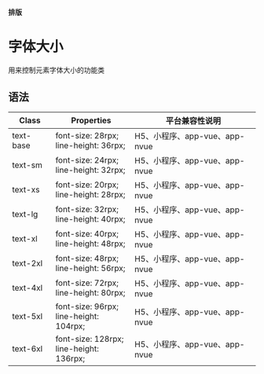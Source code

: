 #### <span class="text-lg text-gray-500 font-normal">排版</span>

<div class="w-screen"></div>

# 字体大小
<space />
<a-typography-text>
    用来控制元素字体大小的功能类
</a-typography-text>

<CssPrefix />

## 语法
| Class | Properties | 平台兼容性说明
| --- | --- | ---
| <a-link status="success">text-base</a-link> | <a-link>font-size: 28rpx;</a-link><br/><a-link>line-height: 36rpx;</a-link> | H5、小程序、app-vue、app-nvue
| <a-link status="success">text-sm</a-link> | <a-link>font-size: 24rpx;</a-link><br/><a-link>line-height: 32rpx;</a-link> | H5、小程序、app-vue、app-nvue
| <a-link status="success">text-xs</a-link> | <a-link>font-size: 20rpx;</a-link><br/><a-link>line-height: 28rpx;</a-link> | H5、小程序、app-vue、app-nvue
| <a-link status="success">text-lg</a-link> | <a-link>font-size: 32rpx;</a-link><br/><a-link>line-height: 40rpx;</a-link> | H5、小程序、app-vue、app-nvue
| <a-link status="success">text-xl</a-link> | <a-link>font-size: 40rpx;</a-link><br/><a-link>line-height: 48rpx;</a-link> | H5、小程序、app-vue、app-nvue
| <a-link status="success">text-2xl</a-link> | <a-link>font-size: 48rpx;</a-link><br/><a-link>line-height: 56rpx;</a-link> | H5、小程序、app-vue、app-nvue
| <a-link status="success">text-4xl</a-link> | <a-link>font-size: 72rpx;</a-link><br/><a-link>line-height: 80rpx;</a-link> | H5、小程序、app-vue、app-nvue
| <a-link status="success">text-5xl</a-link> | <a-link>font-size: 96rpx;</a-link><br/><a-link>line-height: 104rpx;</a-link> | H5、小程序、app-vue、app-nvue
| <a-link status="success">text-6xl</a-link> | <a-link>font-size: 128rpx;</a-link><br/><a-link>line-height: 136rpx;</a-link> | H5、小程序、app-vue、app-nvue